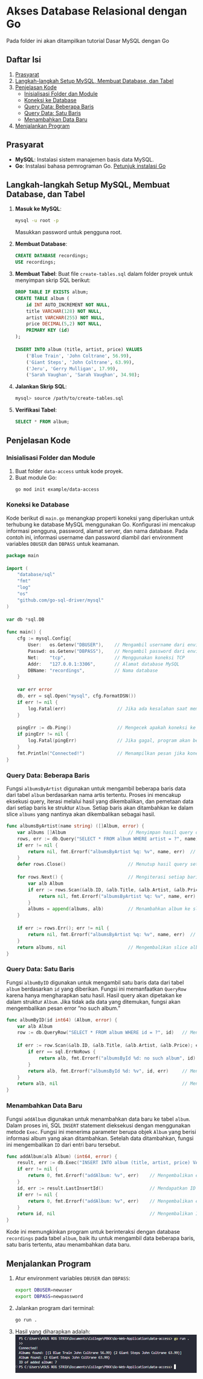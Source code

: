 # Akses Database Relasional dengan Go

Pada folder ini akan ditampilkan tutorial Dasar MySQL dengan Go

## Daftar Isi
1. [Prasyarat](#prasyarat)
2. [Langkah-langkah Setup MySQL, Membuat Database, dan Tabel](#langkah-langkah-setup-mysql-membuat-database-dan-tabel)
3. [Penjelasan Kode](#penjelasan-kode)
   - [Inisialisasi Folder dan Module](#inisialisasi-folder-dan-module)
   - [Koneksi ke Database](#koneksi-ke-database)
   - [Query Data: Beberapa Baris](#query-data-beberapa-baris)
   - [Query Data: Satu Baris](#query-data-satu-baris)
   - [Menambahkan Data Baru](#menambahkan-data-baru)
4. [Menjalankan Program](#menjalankan-program)

## Prasyarat
- **MySQL**: Instalasi sistem manajemen basis data MySQL.
- **Go**: Instalasi bahasa pemrograman Go. [Petunjuk instalasi Go](https://golang.org/doc/install)

## Langkah-langkah Setup MySQL, Membuat Database, dan Tabel
1. **Masuk ke MySQL**:
    ```sh
    mysql -u root -p
    ```
    Masukkan password untuk pengguna root.

2. **Membuat Database**:
    ```sql
    CREATE DATABASE recordings;
    USE recordings;
    ```

3. **Membuat Tabel**:
    Buat file `create-tables.sql` dalam folder proyek untuk menyimpan skrip SQL berikut:
    ```sql
    DROP TABLE IF EXISTS album;
    CREATE TABLE album (
        id INT AUTO_INCREMENT NOT NULL,
        title VARCHAR(128) NOT NULL,
        artist VARCHAR(255) NOT NULL,
        price DECIMAL(5,2) NOT NULL,
        PRIMARY KEY (id)
    );

    INSERT INTO album (title, artist, price) VALUES
        ('Blue Train', 'John Coltrane', 56.99),
        ('Giant Steps', 'John Coltrane', 63.99),
        ('Jeru', 'Gerry Mulligan', 17.99),
        ('Sarah Vaughan', 'Sarah Vaughan', 34.98);
    ```

4. **Jalankan Skrip SQL**:
    ```sh
    mysql> source /path/to/create-tables.sql
    ```

5. **Verifikasi Tabel**:
    ```sql
    SELECT * FROM album;
    ```

## Penjelasan Kode

### Inisialisasi Folder dan Module
1. Buat folder `data-access` untuk kode proyek.
2. Buat module Go:
    ```sh
    go mod init example/data-access
    ```

### Koneksi ke Database
Kode berikut di `main.go` menangkap properti koneksi yang diperlukan untuk terhubung ke database MySQL menggunakan Go. Konfigurasi ini mencakup informasi pengguna, password, alamat server, dan nama database. Pada contoh ini, informasi username dan password diambil dari environment variables `DBUSER` dan `DBPASS` untuk keamanan.

```go
package main

import (
    "database/sql"
    "fmt"
    "log"
    "os"
    "github.com/go-sql-driver/mysql"
)

var db *sql.DB

func main() {
    cfg := mysql.Config{
        User:   os.Getenv("DBUSER"),    // Mengambil username dari environment variable
        Passwd: os.Getenv("DBPASS"),    // Mengambil password dari environment variable
        Net:    "tcp",                  // Menggunakan koneksi TCP
        Addr:   "127.0.0.1:3306",       // Alamat database MySQL
        DBName: "recordings",           // Nama database
    }

    var err error
    db, err = sql.Open("mysql", cfg.FormatDSN())
    if err != nil {
        log.Fatal(err)                   // Jika ada kesalahan saat membuka koneksi, program berhenti
    }

    pingErr := db.Ping()                 // Mengecek apakah koneksi ke database berhasil
    if pingErr != nil {
        log.Fatal(pingErr)               // Jika gagal, program akan berhenti dan menampilkan error
    }
    fmt.Println("Connected!")            // Menampilkan pesan jika koneksi berhasil
}
```

### Query Data: Beberapa Baris
Fungsi `albumsByArtist` digunakan untuk mengambil beberapa baris data dari tabel `album` berdasarkan nama artis tertentu. Proses ini mencakup eksekusi query, iterasi melalui hasil yang dikembalikan, dan pemetaan data dari setiap baris ke struktur `Album`. Setiap baris akan ditambahkan ke dalam slice `albums` yang nantinya akan dikembalikan sebagai hasil.

```go
func albumsByArtist(name string) ([]Album, error) {
    var albums []Album                       // Menyimpan hasil query dalam slice albums
    rows, err := db.Query("SELECT * FROM album WHERE artist = ?", name) 
    if err != nil {
        return nil, fmt.Errorf("albumsByArtist %q: %v", name, err)  // Mengembalikan error jika query gagal
    }
    defer rows.Close()                       // Menutup hasil query setelah fungsi selesai

    for rows.Next() {                        // Mengiterasi setiap baris hasil query
        var alb Album
        if err := rows.Scan(&alb.ID, &alb.Title, &alb.Artist, &alb.Price); err != nil {
            return nil, fmt.Errorf("albumsByArtist %q: %v", name, err)  // Mengembalikan error jika scan gagal
        }
        albums = append(albums, alb)         // Menambahkan album ke slice
    }
    
    if err := rows.Err(); err != nil {
        return nil, fmt.Errorf("albumsByArtist %q: %v", name, err)  // Mengembalikan error jika ada kesalahan iterasi
    }
    return albums, nil                       // Mengembalikan slice albums
}
```

### Query Data: Satu Baris
Fungsi `albumByID` digunakan untuk mengambil satu baris data dari tabel `album` berdasarkan `id` yang diberikan. Fungsi ini memanfaatkan `QueryRow` karena hanya mengharapkan satu hasil. Hasil query akan dipetakan ke dalam struktur `Album`. Jika tidak ada data yang ditemukan, fungsi akan mengembalikan pesan error “no such album.”

```go
func albumByID(id int64) (Album, error) {
    var alb Album
    row := db.QueryRow("SELECT * FROM album WHERE id = ?", id)   // Menjalankan query untuk satu baris

    if err := row.Scan(&alb.ID, &alb.Title, &alb.Artist, &alb.Price); err != nil {
        if err == sql.ErrNoRows {
            return alb, fmt.Errorf("albumsById %d: no such album", id)  // Menampilkan pesan jika data tidak ditemukan
        }
        return alb, fmt.Errorf("albumsById %d: %v", id, err)     // Mengembalikan error jika ada masalah lain
    }
    return alb, nil                                              // Mengembalikan album jika berhasil ditemukan
}
```

### Menambahkan Data Baru
Fungsi `addAlbum` digunakan untuk menambahkan data baru ke tabel `album`. Dalam proses ini, SQL `INSERT` statement dieksekusi dengan menggunakan metode `Exec`. Fungsi ini menerima parameter berupa objek `Album` yang berisi informasi album yang akan ditambahkan. Setelah data ditambahkan, fungsi ini mengembalikan `ID` dari entri baru tersebut.

```go
func addAlbum(alb Album) (int64, error) {
    result, err := db.Exec("INSERT INTO album (title, artist, price) VALUES (?, ?, ?)", alb.Title, alb.Artist, alb.Price)
    if err != nil {
        return 0, fmt.Errorf("addAlbum: %v", err)    // Mengembalikan error jika insert gagal
    }
    id, err := result.LastInsertId()                 // Mendapatkan ID dari album yang baru ditambahkan
    if err != nil {
        return 0, fmt.Errorf("addAlbum: %v", err)    // Mengembalikan error jika pengambilan ID gagal
    }
    return id, nil                                   // Mengembalikan ID jika berhasil menambahkan album
}
```

Kode ini memungkinkan program untuk berinteraksi dengan database `recordings` pada tabel `album`, baik itu untuk mengambil data beberapa baris, satu baris tertentu, atau menambahkan data baru.

## Menjalankan Program
1. Atur environment variables `DBUSER` dan `DBPASS`:
    ```sh
    export DBUSER=newuser
    export DBPASS=newpassword
    ```
2. Jalankan program dari terminal:
    ```sh
    go run .
    ```
3. Hasil yang diharapkan adalah:
   ![alt text](<https://github.com/wansabrina/Go-Web-Application/raw/main/data-access/image.png>)